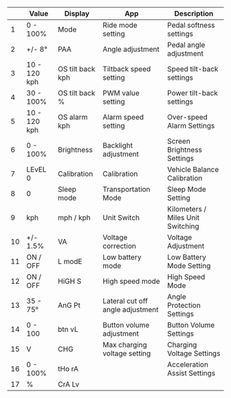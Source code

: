|  | Value | Display | App | Description |
| --- | --- | --- | --- | --- |
|  1 | 0 - 100% | Mode | Ride mode setting | Pedal softness settings |
|  2 | +/- 8° | PAA | Angle adjustment | Pedal angle adjustment |
|  3 | 10 - 120 kph | OS tilt back kph | Tiltback speed setting | Speed tilt-back settings |
|  4 | 30 - 100% | OS tilt back % | PWM value setting | Power tilt-back settings |
|  5 | 10 - 120 kph | OS alarm kph | Alarm speed setting | Over-speed Alarm Settings |
|  6 | 0 - 100% | Brightness | Backlight adjustment | Screen Brightness Settings |
|  7 | LEvEL 0 | Calibration | Calibration | Vehicle Balance Calibration |
|  8 | 0 | Sleep mode | Transportation Mode | Sleep Mode Setting |
|  9 | kph | mph / kph | Unit Switch | Kilometers / Miles Unit Switching |
| 10 | +/- 1.5% | VA | Voltage correction | Voltage Adjustment |
| 11 | ON / OFF | L modE | Low battery mode | Low Battery Mode Setting |
| 12 | ON / OFF | HiGH S | High speed mode | High Speed Mode |
| 13 | 35 - 75° | AnG Pt | Lateral cut off angle adjustment | Angle Protection Settings |
| 14 | 0 - 100 | btn vL | Button volume adjustment | Button Volume Settings |
| 15 | V | CHG | Max charging voltage setting | Charging Voltage Settings |
| 16 | 0 - 100% | tHo rA |  | Acceleration Assist Settings |
| 17 | % | CrA Lv |  |  |
